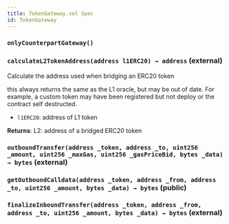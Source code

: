 ```yaml
---
title: TokenGateway.sol Spec
id: TokenGateway
---
```


### `onlyCounterpartGateway()`

### `calculateL2TokenAddress(address l1ERC20) → address` (external)

Calculate the address used when bridging an ERC20 token

this always returns the same as the L1 oracle, but may be out of date.
For example, a custom token may have been registered but not deploy or the contract self destructed.

- `l1ERC20`: address of L1 token

**Returns**: L2: address of a bridged ERC20 token

### `outboundTransfer(address _token, address _to, uint256 _amount, uint256 _maxGas, uint256 _gasPriceBid, bytes _data) → bytes` (external)

### `getOutboundCalldata(address _token, address _from, address _to, uint256 _amount, bytes _data) → bytes` (public)

### `finalizeInboundTransfer(address _token, address _from, address _to, uint256 _amount, bytes _data) → bytes` (external)
